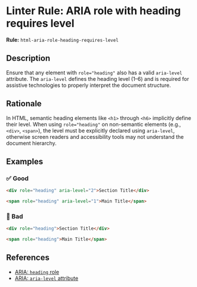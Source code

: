 # Linter Rule: ARIA role with heading requires level

**Rule:** `html-aria-role-heading-requires-level`

## Description

Ensure that any element with `role="heading"` also has a valid `aria-level` attribute. The `aria-level` defines the heading level (1–6) and is required for assistive technologies to properly interpret the document structure.

## Rationale

In HTML, semantic heading elements like `<h1>` through `<h6>` implicitly define their level. When using `role="heading"` on non-semantic elements (e.g., `<div>`, `<span>`), the level must be explicitly declared using `aria-level`, otherwise screen readers and accessibility tools may not understand the document hierarchy.

## Examples

### ✅ Good

```html
<div role="heading" aria-level="2">Section Title</div>

<span role="heading" aria-level="1">Main Title</span>
```

### 🚫 Bad

```html
<div role="heading">Section Title</div>

<span role="heading">Main Title</span>
```

## References

* [ARIA: `heading` role](https://developer.mozilla.org/en-US/docs/Web/Accessibility/ARIA/Reference/Roles/heading_role)
* [ARIA: `aria-level` attribute](https://developer.mozilla.org/en-US/docs/Web/Accessibility/ARIA/Reference/Attributes/aria-level)
